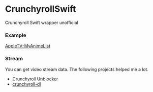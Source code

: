 # CrunchyrollSwift

Crunchyroll Swift wrapper unofficial

### Example

[AppleTV-MyAnimeList](https://github.com/HackingGate/AppleTV-MyAnimeList)

### Stream

You can get video stream data. The following projects helped me a lot.

- [Crunchyroll Unblocker](https://cr-unblocker.us.to)
- [crunchyroll-dl](https://github.com/simplymemes/crunchyroll-dl)

